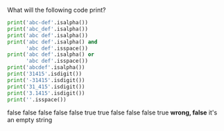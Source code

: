 What will the following code print?

```python
print('abc-def'.isalpha())
print('abc_def'.isalpha())
print('abc def'.isalpha())
print('abc def'.isalpha() and
      'abc def'.isspace())
print('abc def'.isalpha() or
      'abc def'.isspace())
print('abcdef'.isalpha())
print('31415'.isdigit())
print('-31415'.isdigit())
print('31_415'.isdigit())
print('3.1415'.isdigit())
print(''.isspace())
```
false
false
false
false
false
true
true
false
false
false
true **wrong, false** it's an empty string
